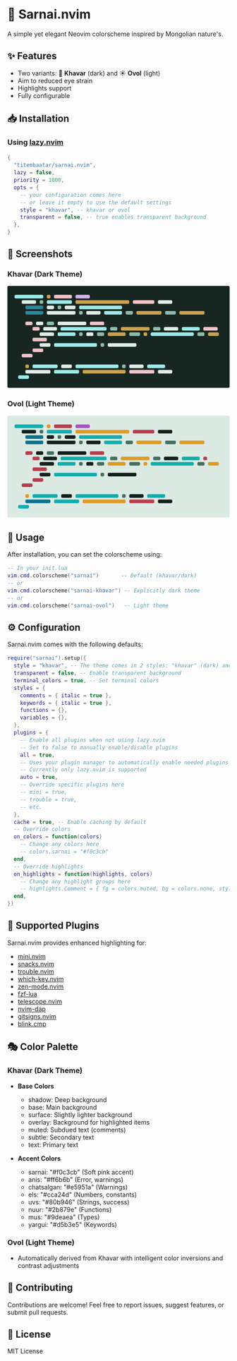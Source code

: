 # 🌸 Sarnai.nvim

A simple yet elegant Neovim colorscheme inspired by Mongolian nature's.

## ✨ Features

- Two variants: 🌙 **Khavar** (dark) and ☀️ **Ovol** (light)
- Aim to reduced eye strain
- Highlights support
- Fully configurable

## 📥 Installation

### Using [lazy.nvim](https://github.com/folke/lazy.nvim)

```lua
{
  "titembaatar/sarnai.nvim",
  lazy = false,
  priority = 1000,
  opts = {
    -- your configuration comes here
    -- or leave it empty to use the default settings
    style = "khavar", -- khavar or ovol
    transparent = false, -- true enables transparent background
  },
}
```

## 📸 Screenshots

### Khavar (Dark Theme)
![Khavar Theme](assets/khavar.png)

### Ovol (Light Theme)
![Ovol Theme](assets/ovol.png)

## 🎨 Usage

After installation, you can set the colorscheme using:

```lua
-- In your init.lua
vim.cmd.colorscheme("sarnai")       -- Default (khavar/dark)
-- or
vim.cmd.colorscheme("sarnai-khavar") -- Explicitly dark theme
-- or
vim.cmd.colorscheme("sarnai-ovol")   -- Light theme
```

## ⚙️ Configuration

Sarnai.nvim comes with the following defaults:

```lua
require("sarnai").setup({
  style = "khavar", -- The theme comes in 2 styles: "khavar" (dark) and "ovol" (light)
  transparent = false, -- Enable transparent background
  terminal_colors = true, -- Set terminal colors
  styles = {
    comments = { italic = true },
    keywords = { italic = true },
    functions = {},
    variables = {},
  },
  plugins = {
    -- Enable all plugins when not using lazy.nvim
    -- Set to false to manually enable/disable plugins
    all = true,
    -- Uses your plugin manager to automatically enable needed plugins
    -- Currently only lazy.nvim is supported
    auto = true,
    -- Override specific plugins here
    -- mini = true,
    -- trouble = true,
    -- etc.
  },
  cache = true, -- Enable caching by default
  -- Override colors
  on_colors = function(colors)
    -- Change any colors here
    -- colors.sarnai = "#f0c3cb"
  end,
  -- Override highlights
  on_highlights = function(highlights, colors)
    -- Change any highlight groups here
    -- highlights.Comment = { fg = colors.muted, bg = colors.none, style = { italic = true } }
  end,
})
```

## 🌟 Supported Plugins

Sarnai.nvim provides enhanced highlighting for:

- [mini.nvim](https://github.com/echasnovski/mini.nvim)
- [snacks.nvim](https://github.com/folke/snacks.nvim)
- [trouble.nvim](https://github.com/folke/trouble.nvim)
- [which-key.nvim](https://github.com/folke/which-key.nvim)
- [zen-mode.nvim](https://github.com/folke/zen-mode.nvim)
- [fzf-lua](https://github.com/ibhagwan/fzf-lua)
- [telescope.nvim](https://github.com/nvim-telescope/telescope.nvim)
- [nvim-dap](https://github.com/mfussenegger/nvim-dap)
- [gitsigns.nvim](https://github.com/lewis6991/gitsigns.nvim)
- [blink.cmp](https://github.com/saghen/blink.cmp)

## 🎭 Color Palette

### Khavar (Dark Theme)
- **Base Colors**
  - shadow: Deep background
  - base: Main background
  - surface: Slightly lighter background
  - overlay: Background for highlighted items
  - muted: Subdued text (comments)
  - subtle: Secondary text
  - text: Primary text

- **Accent Colors**
  - sarnai: "#f0c3cb" (Soft pink accent)
  - anis: "#ff6b6b" (Error, warnings)
  - chatsalgan: "#e5951a" (Warnings)
  - els: "#cca24d" (Numbers, constants)
  - uvs: "#80b946" (Strings, success)
  - nuur: "#2b879e" (Functions)
  - mus: "#9deaea" (Types)
  - yargui: "#d5b3e5" (Keywords)

### Ovol (Light Theme)
- Automatically derived from Khavar with intelligent color inversions and contrast adjustments

## 🤝 Contributing

Contributions are welcome! Feel free to report issues, suggest features, or submit pull requests.

## 📜 License

MIT License
